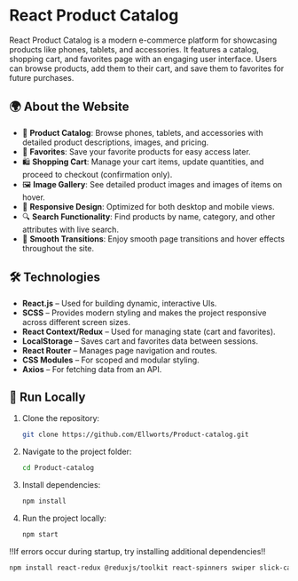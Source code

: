 # React Product Catalog

React Product Catalog is a modern e-commerce platform for showcasing products like phones, tablets, and accessories. It features a catalog, shopping cart, and favorites page with an engaging user interface. Users can browse products, add them to their cart, and save them to favorites for future purchases.

## 🌍 About the Website

- 🛒 **Product Catalog**: Browse phones, tablets, and accessories with detailed product descriptions, images, and pricing.
- 💖 **Favorites**: Save your favorite products for easy access later.
- 🛍 **Shopping Cart**: Manage your cart items, update quantities, and proceed to checkout (confirmation only).
- 🖼 **Image Gallery**: See detailed product images and images of items on hover.
- 🎨 **Responsive Design**: Optimized for both desktop and mobile views.
- 🔍 **Search Functionality**: Find products by name, category, and other attributes with live search.
- 🔄 **Smooth Transitions**: Enjoy smooth page transitions and hover effects throughout the site.

## 🛠 Technologies

- **React.js** – Used for building dynamic, interactive UIs.
- **SCSS** – Provides modern styling and makes the project responsive across different screen sizes.
- **React Context/Redux** – Used for managing state (cart and favorites).
- **LocalStorage** – Saves cart and favorites data between sessions.
- **React Router** – Manages page navigation and routes.
- **CSS Modules** – For scoped and modular styling.
- **Axios** – For fetching data from an API.

## 🚀 Run Locally

1. Clone the repository:
   ```bash
   git clone https://github.com/Ellworts/Product-catalog.git
   ```
2. Navigate to the project folder:
   ```bash
   cd Product-catalog
   ```
3. Install dependencies:
   ```bash
   npm install
   ```
4. Run the project locally:
   ```bash
   npm start
   ```
!!If errors occur during startup, try installing additional dependencies!!
```bash
npm install react-redux @reduxjs/toolkit react-spinners swiper slick-carousel lucide-react
```
